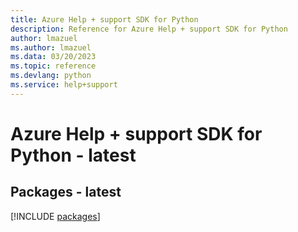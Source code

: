 ```yaml
---
title: Azure Help + support SDK for Python
description: Reference for Azure Help + support SDK for Python
author: lmazuel
ms.author: lmazuel
ms.data: 03/20/2023
ms.topic: reference
ms.devlang: python
ms.service: help+support
---
```

# Azure Help + support SDK for Python - latest
## Packages - latest
[!INCLUDE [packages](help-+-support-index.md)]